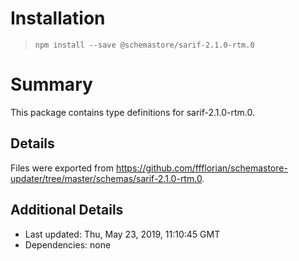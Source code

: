 # Installation
> `npm install --save @schemastore/sarif-2.1.0-rtm.0`

# Summary
This package contains type definitions for sarif-2.1.0-rtm.0.

## Details
Files were exported from https://github.com/ffflorian/schemastore-updater/tree/master/schemas/sarif-2.1.0-rtm.0.

## Additional Details
* Last updated: Thu, May 23, 2019, 11:10:45 GMT
* Dependencies: none

